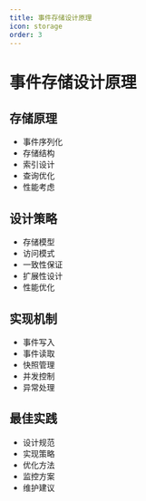 ```yaml
---
title: 事件存储设计原理
icon: storage
order: 3
---
```


# 事件存储设计原理

## 存储原理
- 事件序列化
- 存储结构
- 索引设计
- 查询优化
- 性能考虑

## 设计策略
- 存储模型
- 访问模式
- 一致性保证
- 扩展性设计
- 性能优化

## 实现机制
- 事件写入
- 事件读取
- 快照管理
- 并发控制
- 异常处理

## 最佳实践
- 设计规范
- 实现策略
- 优化方法
- 监控方案
- 维护建议
